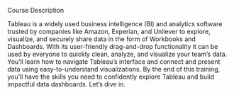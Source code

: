 Course Description

Tableau is a widely used business intelligence (BI) and analytics software trusted by companies like Amazon, Experian, and Unilever to explore, visualize, and securely share data in the form of Workbooks and Dashboards. With its user-friendly drag-and-drop functionality it can be used by everyone to quickly clean, analyze, and visualize your team’s data. You’ll learn how to navigate Tableau’s interface and connect and present data using easy-to-understand visualizations. By the end of this training, you’ll have the skills you need to confidently explore Tableau and build impactful data dashboards. Let’s dive in.
